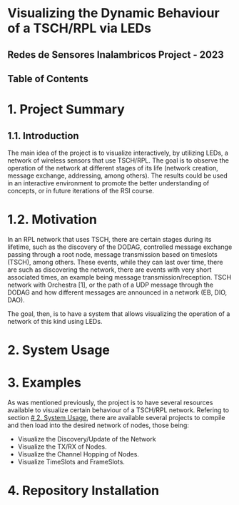 # Visualizing the Dynamic Behaviour of a TSCH/RPL via LEDs

## **Redes de Sensores Inalambricos** Project - 2023

## Table of Contents

# 1. Project Summary

## 1.1. Introduction

The main idea of the project is to visualize interactively, by utilizing LEDs, a network of wireless sensors that use TSCH/RPL. The goal is to observe the operation of the network at different stages of its life (network creation, message exchange, addressing, among others). The results could be used in an interactive environment to promote the better understanding of concepts, or in future iterations of the RSI course.

# 1.2. Motivation

In an RPL network that uses TSCH, there are certain stages during its lifetime, such as the discovery of the DODAG, controlled message exchange passing through a root node, message transmission based on timeslots (TSCH), among others. These events, while they can last over time, there are  such as discovering the network, there are events with very short associated times, an example being message transmission/reception. TSCH network with Orchestra [1], or the path of a UDP message through the DODAG and how different messages are announced in a network (EB, DIO, DAO).

The goal, then, is to have a system that allows visualizing the operation of a network of this kind using LEDs.

# 2. System Usage



# 3. Examples

As was mentioned previously, the project is to have several resources available to visualize certain behaviour of a TSCH/RPL network. Refering to section [# 2. System Usage](#2-system-usage), there are available several projects to compile and then load into the desired network of nodes, those being:

+ Visualize the Discovery/Update of the Network 
+ Visualize the TX/RX of Nodes.
+ Visualize the Channel Hopping of Nodes.
+ Visualize TimeSlots and FrameSlots.


# 4. Repository Installation
